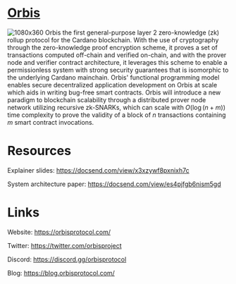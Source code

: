 # [Orbis](http://orbisprotocol.com/)
![1080x360](https://user-images.githubusercontent.com/83559799/153224202-0965360e-2df2-41d9-8828-5b30d6f92699.jpg)
Orbis the first general-purpose layer 2 zero-knowledge (zk)
rollup protocol for the Cardano blockchain. With the use of cryptography
through the zero-knowledge proof encryption scheme, it proves a set of transactions
computed off-chain and verified on-chain, and with the prover node and verifier contract
architecture, it leverages this scheme to enable a permissionless system with strong
security guarantees that is isomorphic to the underlying Cardano mainchain.
Orbis' functional programming model enables secure decentralized application development on Orbis at scale
which aids in writing bug-free smart contracts. Orbis will
introduce a new paradigm to blockchain scalability through a distributed prover
node network utilizing recursive zk-SNARKs, which can scale with
$O(\log(n+m))$ time complexity to prove the validity of a block of
$n$ transactions containing $m$ smart contract invocations.

# Resources

Explainer slides: https://docsend.com/view/x3xzywf8pxnixh7c

System architecture paper: https://docsend.com/view/es4pjfgb6nism5gd

# Links

Website: https://orbisprotocol.com/

Twitter: https://twitter.com/orbisproject

Discord: https://discord.gg/orbisprotocol

Blog: https://blog.orbisprotocol.com/

